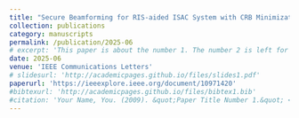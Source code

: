 ```yaml
---
title: "Secure Beamforming for RIS-aided ISAC System with CRB Minimization"
collection: publications
category: manuscripts
permalink: /publication/2025-06
# excerpt: 'This paper is about the number 1. The number 2 is left for future work.'
date: 2025-06
venue: 'IEEE Communications Letters'
# slidesurl: 'http://academicpages.github.io/files/slides1.pdf'
paperurl: 'https://ieeexplore.ieee.org/document/10971420'
#bibtexurl: 'http://academicpages.github.io/files/bibtex1.bib'
#citation: 'Your Name, You. (2009). &quot;Paper Title Number 1.&quot; <i>Journal 1</i>. 1(1).'
---
```


